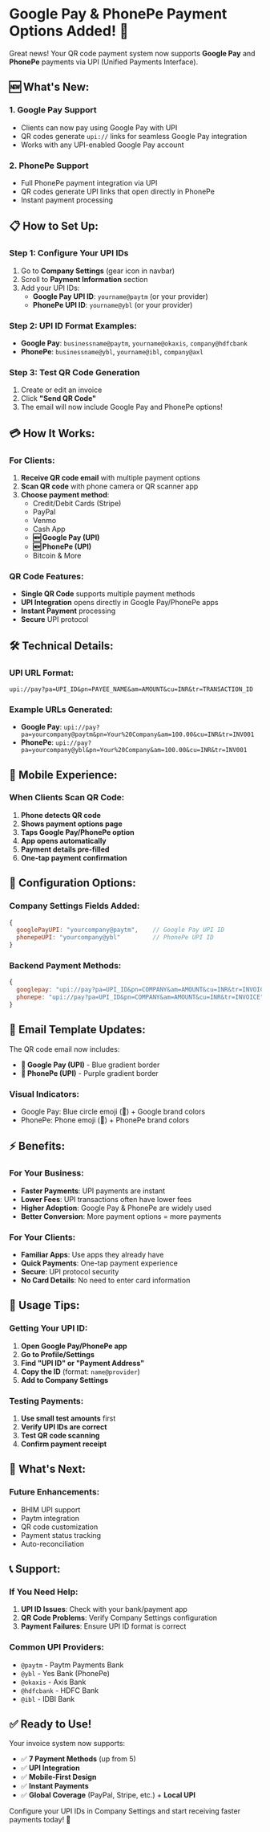 # Google Pay & PhonePe Payment Options Added! 🎉

Great news! Your QR code payment system now supports **Google Pay** and **PhonePe** payments via UPI (Unified Payments Interface).

## 🆕 What's New:

### 1. **Google Pay Support**
- Clients can now pay using Google Pay with UPI
- QR codes generate `upi://` links for seamless Google Pay integration
- Works with any UPI-enabled Google Pay account

### 2. **PhonePe Support**
- Full PhonePe payment integration via UPI
- QR codes generate UPI links that open directly in PhonePe
- Instant payment processing

## 📋 How to Set Up:

### Step 1: Configure Your UPI IDs
1. Go to **Company Settings** (gear icon in navbar)
2. Scroll to **Payment Information** section
3. Add your UPI IDs:
   - **Google Pay UPI ID**: `yourname@paytm` (or your provider)
   - **PhonePe UPI ID**: `yourname@ybl` (or your provider)

### Step 2: UPI ID Format Examples:
- **Google Pay**: `businessname@paytm`, `yourname@okaxis`, `company@hdfcbank`
- **PhonePe**: `businessname@ybl`, `yourname@ibl`, `company@axl`

### Step 3: Test QR Code Generation
1. Create or edit an invoice
2. Click **"Send QR Code"**
3. The email will now include Google Pay and PhonePe options!

## 💳 How It Works:

### For Clients:
1. **Receive QR code email** with multiple payment options
2. **Scan QR code** with phone camera or QR scanner app
3. **Choose payment method**:
   - Credit/Debit Cards (Stripe)
   - PayPal
   - Venmo
   - Cash App
   - **🆕 Google Pay (UPI)**
   - **🆕 PhonePe (UPI)**
   - Bitcoin & More

### QR Code Features:
- **Single QR Code** supports multiple payment methods
- **UPI Integration** opens directly in Google Pay/PhonePe apps
- **Instant Payment** processing
- **Secure** UPI protocol

## 🛠 Technical Details:

### UPI URL Format:
```
upi://pay?pa=UPI_ID&pn=PAYEE_NAME&am=AMOUNT&cu=INR&tr=TRANSACTION_ID
```

### Example URLs Generated:
- **Google Pay**: `upi://pay?pa=yourcompany@paytm&pn=Your%20Company&am=100.00&cu=INR&tr=INV001`
- **PhonePe**: `upi://pay?pa=yourcompany@ybl&pn=Your%20Company&am=100.00&cu=INR&tr=INV001`

## 📱 Mobile Experience:

### When Clients Scan QR Code:
1. **Phone detects QR code**
2. **Shows payment options page**
3. **Taps Google Pay/PhonePe option**
4. **App opens automatically**
5. **Payment details pre-filled**
6. **One-tap payment confirmation**

## 🔧 Configuration Options:

### Company Settings Fields Added:
```javascript
{
  googlePayUPI: "yourcompany@paytm",    // Google Pay UPI ID
  phonepeUPI: "yourcompany@ybl"         // PhonePe UPI ID
}
```

### Backend Payment Methods:
```javascript
{
  googlepay: "upi://pay?pa=UPI_ID&pn=COMPANY&am=AMOUNT&cu=INR&tr=INVOICE",
  phonepe: "upi://pay?pa=UPI_ID&pn=COMPANY&am=AMOUNT&cu=INR&tr=INVOICE"
}
```

## 🎨 Email Template Updates:

The QR code email now includes:
- **🔵 Google Pay (UPI)** - Blue gradient border
- **📲 PhonePe (UPI)** - Purple gradient border

### Visual Indicators:
- Google Pay: Blue circle emoji (🔵) + Google brand colors
- PhonePe: Phone emoji (📲) + PhonePe brand colors

## ⚡ Benefits:

### For Your Business:
- **Faster Payments**: UPI payments are instant
- **Lower Fees**: UPI transactions often have lower fees
- **Higher Adoption**: Google Pay & PhonePe are widely used
- **Better Conversion**: More payment options = more payments

### For Your Clients:
- **Familiar Apps**: Use apps they already have
- **Quick Payments**: One-tap payment experience
- **Secure**: UPI protocol security
- **No Card Details**: No need to enter card information

## 🌟 Usage Tips:

### Getting Your UPI ID:
1. **Open Google Pay/PhonePe app**
2. **Go to Profile/Settings**
3. **Find "UPI ID" or "Payment Address"**
4. **Copy the ID** (format: `name@provider`)
5. **Add to Company Settings**

### Testing Payments:
1. **Use small test amounts** first
2. **Verify UPI IDs are correct**
3. **Test QR code scanning**
4. **Confirm payment receipt**

## 🚀 What's Next:

### Future Enhancements:
- BHIM UPI support
- Paytm integration
- QR code customization
- Payment status tracking
- Auto-reconciliation

## 📞 Support:

### If You Need Help:
1. **UPI ID Issues**: Check with your bank/payment app
2. **QR Code Problems**: Verify Company Settings configuration
3. **Payment Failures**: Ensure UPI ID format is correct

### Common UPI Providers:
- `@paytm` - Paytm Payments Bank
- `@ybl` - Yes Bank (PhonePe)
- `@okaxis` - Axis Bank
- `@hdfcbank` - HDFC Bank
- `@ibl` - IDBI Bank

## ✅ Ready to Use!

Your invoice system now supports:
- ✅ **7 Payment Methods** (up from 5)
- ✅ **UPI Integration** 
- ✅ **Mobile-First Design**
- ✅ **Instant Payments**
- ✅ **Global Coverage** (PayPal, Stripe, etc.) + **Local UPI**

Configure your UPI IDs in Company Settings and start receiving faster payments today! 🎯